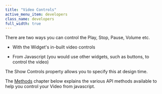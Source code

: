 ```yaml
---
title: "Video Controls"
active_menu_item: developers
class_name: developers
full_width: true
---
```



There are two ways you can control the Play, Stop, Pause, Volume etc.

 - With the Widget's in-built video controls

 - From Javascript (you would use other widgets, such as buttons, to control the video)

The Show Controls property allows you to specify this at design time.

The [Methods](property,-methods,-event-summary/vidmethods.htm) chapter below explains the various API methods available to help you control your Video from javascript.

